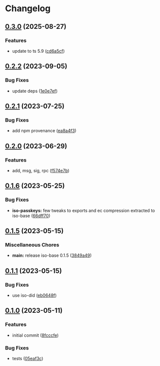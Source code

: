 # Changelog

## [0.3.0](https://github.com/hugomrdias/iso-repo/compare/iso-passkeys-v0.2.2...iso-passkeys-v0.3.0) (2025-08-27)


### Features

* update to ts 5.9 ([cd6a5cf](https://github.com/hugomrdias/iso-repo/commit/cd6a5cfcdeaf7dcc614b50d30ba0f8b82e304e06))

## [0.2.2](https://github.com/hugomrdias/iso-repo/compare/iso-passkeys-v0.2.1...iso-passkeys-v0.2.2) (2023-09-05)


### Bug Fixes

* update deps ([1e0e7ef](https://github.com/hugomrdias/iso-repo/commit/1e0e7ef49e0d48719672129d8aff5c4ddd225ad8))

## [0.2.1](https://github.com/hugomrdias/iso-repo/compare/iso-passkeys-v0.2.0...iso-passkeys-v0.2.1) (2023-07-25)


### Bug Fixes

* add npm provenance ([ea8a4f3](https://github.com/hugomrdias/iso-repo/commit/ea8a4f3125d0775e92ed03f804344be2be66f05c))

## [0.2.0](https://github.com/hugomrdias/iso-repo/compare/iso-passkeys-v0.1.6...iso-passkeys-v0.2.0) (2023-06-29)


### Features

* add, msg, sig, rpc ([f574e7b](https://github.com/hugomrdias/iso-repo/commit/f574e7bbba8fcc783f534a669ef156071afc804f))

## [0.1.6](https://github.com/hugomrdias/iso-repo/compare/iso-passkeys-v0.1.5...iso-passkeys-v0.1.6) (2023-05-25)


### Bug Fixes

* **iso-passkeys:** few tweaks to exports and ec compression extracted to iso-base ([66dff70](https://github.com/hugomrdias/iso-repo/commit/66dff707b45ecc7d47385df80d457685bffcc6da))

## [0.1.5](https://github.com/hugomrdias/iso-repo/compare/iso-passkeys-v0.1.1...iso-passkeys-v0.1.5) (2023-05-15)


### Miscellaneous Chores

* **main:** release iso-base 0.1.5 ([3849a49](https://github.com/hugomrdias/iso-repo/commit/3849a49eb867fbdaf3ed95173144b448d4a42f4c))

## [0.1.1](https://github.com/hugomrdias/iso-repo/compare/iso-passkeys-v0.1.0...iso-passkeys-v0.1.1) (2023-05-15)


### Bug Fixes

* use iso-did ([eb0648f](https://github.com/hugomrdias/iso-repo/commit/eb0648f046015d52be8fb71307365ab509a889d3))

## [0.1.0](https://github.com/hugomrdias/iso-repo/compare/iso-passkeys-v0.0.1...iso-passkeys-v0.1.0) (2023-05-11)


### Features

* initial commit ([8fcccfe](https://github.com/hugomrdias/iso-repo/commit/8fcccfeecd264d7d1bc0b73a2cfbeefb6b983df6))


### Bug Fixes

* tests ([05eaf3c](https://github.com/hugomrdias/iso-repo/commit/05eaf3c8a6e31b0cbba1933f266bd6353f387885))
